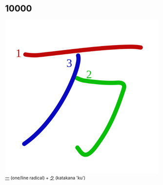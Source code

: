 # 10000
![4e07](../kanji-colorize/4e07.svg)
[一](一.md) (one/line radical) + [ク](ク.md) (katakana 'ku') 
